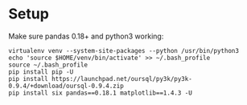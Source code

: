 # Setup

Make sure pandas 0.18+ and python3 working:

    virtualenv venv --system-site-packages --python /usr/bin/python3
    echo 'source $HOME/venv/bin/activate' >> ~/.bash_profile
    source ~/.bash_profile
    pip install pip -U
    pip install https://launchpad.net/oursql/py3k/py3k-0.9.4/+download/oursql-0.9.4.zip
    pip install six pandas==0.18.1 matplotlib==1.4.3 -U
